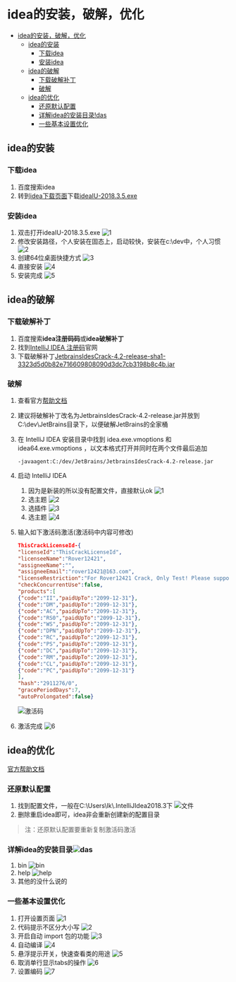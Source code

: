 # idea的安装，破解，优化

- [idea的安装，破解，优化](#idea%E7%9A%84%E5%AE%89%E8%A3%85%E7%A0%B4%E8%A7%A3%E4%BC%98%E5%8C%96)
  - [idea的安装](#idea%E7%9A%84%E5%AE%89%E8%A3%85)
    - [下载idea](#%E4%B8%8B%E8%BD%BDidea)
    - [安装idea](#%E5%AE%89%E8%A3%85idea)
  - [idea的破解](#idea%E7%9A%84%E7%A0%B4%E8%A7%A3)
    - [下载破解补丁](#%E4%B8%8B%E8%BD%BD%E7%A0%B4%E8%A7%A3%E8%A1%A5%E4%B8%81)
    - [破解](#%E7%A0%B4%E8%A7%A3)
  - [idea的优化](#idea%E7%9A%84%E4%BC%98%E5%8C%96)
    - [还原默认配置](#%E8%BF%98%E5%8E%9F%E9%BB%98%E8%AE%A4%E9%85%8D%E7%BD%AE)
    - [详解idea的安装目录!das](#%E8%AF%A6%E8%A7%A3idea%E7%9A%84%E5%AE%89%E8%A3%85%E7%9B%AE%E5%BD%95das)
    - [一些基本设置优化](#%E4%B8%80%E4%BA%9B%E5%9F%BA%E6%9C%AC%E8%AE%BE%E7%BD%AE%E4%BC%98%E5%8C%96)

## idea的安装

### 下载idea

1. 百度搜索idea
2. 转到[idea下载页面](https://www.jetbrains.com/idea/download)下载[ideaIU-2018.3.5.exe](https://download.jetbrains.com/idea/ideaIU-2018.3.5.exe)

### 安装idea

1. 双击打开ideaIU-2018.3.5.exe
   ![1](\img\Snipaste_2019-03-25_14-40-07.png)
2. 修改安装路径，个人安装在固态上，启动较快，安装在c:\dev中，个人习惯
   ![2](\img\Snipaste_2019-03-25_14-51-08.png)
3. 创建64位桌面快捷方式
   ![3](\img\Snipaste_2019-03-25_15-04-43.png)
4. 直接安装
   ![4](\img\Snipaste_2019-03-25_15-09-52.png)
5. 安装完成
   ![5](\img\Snipaste_2019-03-25_15-18-46.png)

## idea的破解

### 下载破解补丁

1. 百度搜索**idea注册码码**或**idea破解补丁**
2. 找到[IntelliJ IDEA 注册码](http://idea.lanyus.com)官网
3. 下载破解补丁[JetbrainsIdesCrack-4.2-release-sha1-3323d5d0b82e716609808090d3dc7cb3198b8c4b.jar](http://idea.lanyus.com/jar/JetbrainsIdesCrack-4.2-release-sha1-3323d5d0b82e716609808090d3dc7cb3198b8c4b.jar)

### 破解

1. 查看官方[帮助文档](http://idea.lanyus.com/help/help.html)
2. 建议将破解补丁改名为JetbrainsIdesCrack-4.2-release.jar并放到C:\dev\JetBrains目录下，以便破解JetBrains的全家桶
3. 在 IntelliJ IDEA 安装目录中找到 idea.exe.vmoptions 和 idea64.exe.vmoptions ，以文本格式打开并同时在两个文件最后追加

   ```复制
   -javaagent:C:/dev/JetBrains/JetbrainsIdesCrack-4.2-release.jar
   ```

4. 启动 IntelliJ IDEA
    1. 因为是新装的所以没有配置文件，直接默认ok
        ![1](\img/Snipaste_2019-03-25_16-09-08.png)
    2. 选主题
        ![2](img/Snipaste_2019-03-25_16-15-31.png)
    3. 选插件
        ![3](img/Snipaste_2019-03-25_16-36-41.png)
    4. 选主题
        ![4](img/Snipaste_2019-03-25_16-38-47.png)
5. 输入如下激活码激活(激活码中内容可修改)

    ```JSON
    ThisCrackLicenseId-{
    "licenseId":"ThisCrackLicenseId",
    "licenseeName":"Rover12421",
    "assigneeName":"",
    "assigneeEmail":"rover12421@163.com",
    "licenseRestriction":"For Rover12421 Crack, Only Test! Please support genuine!!!",
    "checkConcurrentUse":false,
    "products":[
    {"code":"II","paidUpTo":"2099-12-31"},
    {"code":"DM","paidUpTo":"2099-12-31"},
    {"code":"AC","paidUpTo":"2099-12-31"},
    {"code":"RS0","paidUpTo":"2099-12-31"},
    {"code":"WS","paidUpTo":"2099-12-31"},
    {"code":"DPN","paidUpTo":"2099-12-31"},
    {"code":"RC","paidUpTo":"2099-12-31"},
    {"code":"PS","paidUpTo":"2099-12-31"},
    {"code":"DC","paidUpTo":"2099-12-31"},
    {"code":"RM","paidUpTo":"2099-12-31"},
    {"code":"CL","paidUpTo":"2099-12-31"},
    {"code":"PC","paidUpTo":"2099-12-31"}
    ],
    "hash":"2911276/0",
    "gracePeriodDays":7,
    "autoProlongated":false}
    ```

    ![激活码](img/Snipaste_2019-03-25_16-20-24.png)
6. 激活完成
    ![6](img/Snipaste_2019-03-25_16-30-16.png)

## idea的优化

[官方帮助文档](https://www.jetbrains.com/help/idea/meet-intellij-idea.html)

### 还原默认配置

1. 找到配置文件，一般在C:\Users\lk\\.IntelliJIdea2018.3下
   ![文件](img/Snipaste_2019-03-25_17-01-06.png)
2. 删除重启idea即可，idea非会重新创建新的配置目录

>注：还原默认配置要重新复制激活码激活

### 详解idea的安装目录![das](/img/Snipaste_2019-03-25_17-21-31.png)

1. bin
   ![bin](img/Snipaste_2019-03-25_17-23-37.png)
2. help
   ![help](img/Snipaste_2019-03-25_17-25-11.png)
3. 其他的没什么说的

### 一些基本设置优化

1. 打开设置页面
   ![1](img/Snipaste_2019-03-25_17-34-30.png)
2. 代码提示不区分大小写
   ![2](img/Snipaste_2019-03-25_17-41-49.png)
3. 开启自动 import 包的功能
   ![3](img/Snipaste_2019-03-25_17-51-32.png)
4. 自动编译
   ![4](img/Snipaste_2019-03-25_17-56-54.png)
5. 悬浮提示开关，快速查看类的用途
   ![5](img/Snipaste_2019-03-25_18-00-05.png)
6. 取消单行显示tabs的操作
   ![6](img/Snipaste_2019-03-25_18-02-03.png)
7. 设置编码
   ![7](img/Snipaste_2019-03-25_18-05-33.png)
